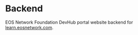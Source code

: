 # Backend
EOS Network Foundation DevHub portal website backend for [learn.eosnetwork.com](https://learn.eosnetwork.com).
